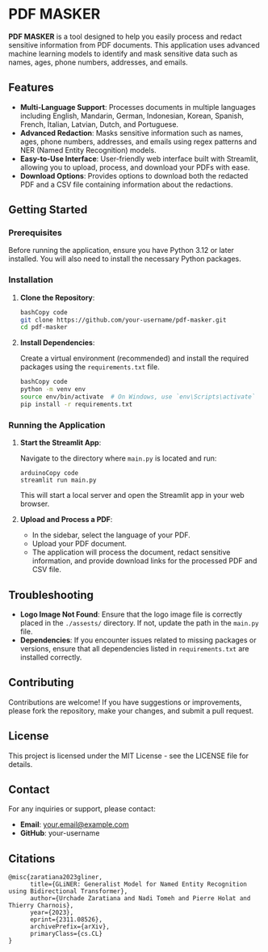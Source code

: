 # PDF MASKER



**PDF MASKER** is a tool designed to help you easily process and redact sensitive information from PDF documents. This application uses advanced machine learning models to identify and mask sensitive data such as names, ages, phone numbers, addresses, and emails.

## Features

- **Multi-Language Support**: Processes documents in multiple languages including English, Mandarin, German, Indonesian, Korean, Spanish, French, Italian, Latvian, Dutch, and Portuguese.
- **Advanced Redaction**: Masks sensitive information such as names, ages, phone numbers, addresses, and emails using regex patterns and NER (Named Entity Recognition) models.
- **Easy-to-Use Interface**: User-friendly web interface built with Streamlit, allowing you to upload, process, and download your PDFs with ease.
- **Download Options**: Provides options to download both the redacted PDF and a CSV file containing information about the redactions.

## Getting Started

### Prerequisites

Before running the application, ensure you have Python 3.12 or later installed. You will also need to install the necessary Python packages.

### Installation

1. **Clone the Repository**:
    
    ```bash
    bashCopy code
    git clone https://github.com/your-username/pdf-masker.git
    cd pdf-masker
    
    ```
    
2. **Install Dependencies**:
    
    Create a virtual environment (recommended) and install the required packages using the `requirements.txt` file.
    
    ```bash
    bashCopy code
    python -m venv env
    source env/bin/activate  # On Windows, use `env\Scripts\activate`
    pip install -r requirements.txt
    
    ```
    

### Running the Application

1. **Start the Streamlit App**:
    
    Navigate to the directory where `main.py` is located and run:
    
    ```arduino
    arduinoCopy code
    streamlit run main.py
    
    ```
    
    This will start a local server and open the Streamlit app in your web browser.
    
2. **Upload and Process a PDF**:
    - In the sidebar, select the language of your PDF.
    - Upload your PDF document.
    - The application will process the document, redact sensitive information, and provide download links for the processed PDF and CSV file.

## Troubleshooting

- **Logo Image Not Found**: Ensure that the logo image file is correctly placed in the `./assests/` directory. If not, update the path in the `main.py` file.
- **Dependencies**: If you encounter issues related to missing packages or versions, ensure that all dependencies listed in `requirements.txt` are installed correctly.

## Contributing

Contributions are welcome! If you have suggestions or improvements, please fork the repository, make your changes, and submit a pull request.

## License

This project is licensed under the MIT License - see the LICENSE file for details.

## Contact

For any inquiries or support, please contact:

- **Email**: your.email@example.com
- **GitHub**: your-username

## Citations

```
@misc{zaratiana2023gliner,
      title={GLiNER: Generalist Model for Named Entity Recognition using Bidirectional Transformer},
      author={Urchade Zaratiana and Nadi Tomeh and Pierre Holat and Thierry Charnois},
      year={2023},
      eprint={2311.08526},
      archivePrefix={arXiv},
      primaryClass={cs.CL}
}
```
